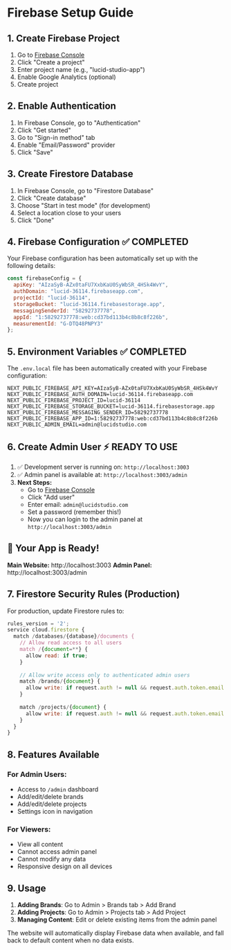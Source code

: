 # Firebase Setup Guide

## 1. Create Firebase Project

1. Go to [Firebase Console](https://console.firebase.google.com/)
2. Click "Create a project"
3. Enter project name (e.g., "lucid-studio-app")
4. Enable Google Analytics (optional)
5. Create project

## 2. Enable Authentication

1. In Firebase Console, go to "Authentication"
2. Click "Get started"
3. Go to "Sign-in method" tab
4. Enable "Email/Password" provider
5. Click "Save"

## 3. Create Firestore Database

1. In Firebase Console, go to "Firestore Database"
2. Click "Create database"
3. Choose "Start in test mode" (for development)
4. Select a location close to your users
5. Click "Done"

## 4. Firebase Configuration ✅ COMPLETED

Your Firebase configuration has been automatically set up with the following details:

```javascript
const firebaseConfig = {
  apiKey: "AIzaSyB-AZx0taFU7XxbKaU0SyWbSR_4HSk4WvY",
  authDomain: "lucid-36114.firebaseapp.com",
  projectId: "lucid-36114",
  storageBucket: "lucid-36114.firebasestorage.app",
  messagingSenderId: "58292737778",
  appId: "1:58292737778:web:cd37bd113b4c8b8c8f226b",
  measurementId: "G-DTQ48PNPY3"
};
```

## 5. Environment Variables ✅ COMPLETED

The `.env.local` file has been automatically created with your Firebase configuration:

```
NEXT_PUBLIC_FIREBASE_API_KEY=AIzaSyB-AZx0taFU7XxbKaU0SyWbSR_4HSk4WvY
NEXT_PUBLIC_FIREBASE_AUTH_DOMAIN=lucid-36114.firebaseapp.com
NEXT_PUBLIC_FIREBASE_PROJECT_ID=lucid-36114
NEXT_PUBLIC_FIREBASE_STORAGE_BUCKET=lucid-36114.firebasestorage.app
NEXT_PUBLIC_FIREBASE_MESSAGING_SENDER_ID=58292737778
NEXT_PUBLIC_FIREBASE_APP_ID=1:58292737778:web:cd37bd113b4c8b8c8f226b
NEXT_PUBLIC_ADMIN_EMAIL=admin@lucidstudio.com
```

## 6. Create Admin User ⚡ READY TO USE

1. ✅ Development server is running on: `http://localhost:3003`
2. ✅ Admin panel is available at: `http://localhost:3003/admin`
3. **Next Steps:**
   - Go to [Firebase Console](https://console.firebase.google.com/project/lucid-36114/authentication/users)
   - Click "Add user"
   - Enter email: `admin@lucidstudio.com`
   - Set a password (remember this!)
   - Now you can login to the admin panel at `http://localhost:3003/admin`

## 🚀 Your App is Ready!

**Main Website:** http://localhost:3003
**Admin Panel:** http://localhost:3003/admin

## 7. Firestore Security Rules (Production)

For production, update Firestore rules to:

```javascript
rules_version = '2';
service cloud.firestore {
  match /databases/{database}/documents {
    // Allow read access to all users
    match /{document=**} {
      allow read: if true;
    }
    
    // Allow write access only to authenticated admin users
    match /brands/{document} {
      allow write: if request.auth != null && request.auth.token.email == "admin@lucidstudio.com";
    }
    
    match /projects/{document} {
      allow write: if request.auth != null && request.auth.token.email == "admin@lucidstudio.com";
    }
  }
}
```

## 8. Features Available

### For Admin Users:
- Access to `/admin` dashboard
- Add/edit/delete brands
- Add/edit/delete projects
- Settings icon in navigation

### For Viewers:
- View all content
- Cannot access admin panel
- Cannot modify any data
- Responsive design on all devices

## 9. Usage

1. **Adding Brands**: Go to Admin > Brands tab > Add Brand
2. **Adding Projects**: Go to Admin > Projects tab > Add Project
3. **Managing Content**: Edit or delete existing items from the admin panel

The website will automatically display Firebase data when available, and fall back to default content when no data exists.
